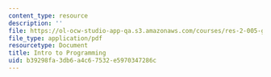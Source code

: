 ```yaml
---
content_type: resource
description: ''
file: https://ol-ocw-studio-app-qa.s3.amazonaws.com/courses/res-2-005-girls-who-build-make-your-own-wearables-workshop-spring-2015/b39298fa3db6a4c67532e5970347286c_MITRES_2_005S15_intrprog.pdf
file_type: application/pdf
resourcetype: Document
title: Intro to Programming
uid: b39298fa-3db6-a4c6-7532-e5970347286c
---
```

